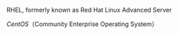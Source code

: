 RHEL, formerly known as Red Hat Linux Advanced Server



*CentOS*（Community Enterprise Operating System）




